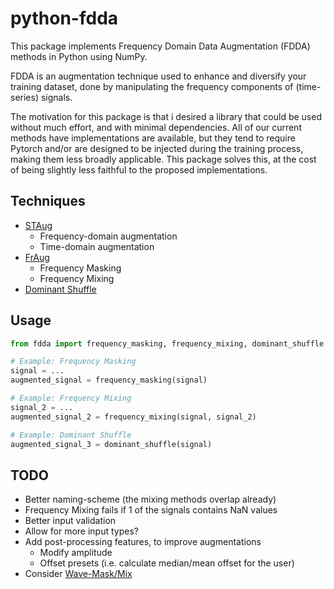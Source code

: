 # python-fdda

This package implements Frequency Domain Data Augmentation (FDDA) methods in Python
using NumPy.

FDDA is an augmentation technique used to enhance and diversify your training dataset,
done by manipulating the frequency components of (time-series) signals.

The motivation for this package is that i desired a library that could be used
without much effort, and with minimal dependencies. All of our current methods have
implementations are available, but they tend to require Pytorch and/or are designed
to be injected during the training process, making them less broadly applicable. This
package solves this, at the cost of being slightly less faithful to the proposed
implementations.

## Techniques

- [STAug](https://doi.org/10.48550/arXiv.2303.14254)
  - Frequency-domain augmentation
  - Time-domain augmentation
- [FrAug](https://doi.org/10.48550/arXiv.2302.09292)
  - Frequency Masking
  - Frequency Mixing
- [Dominant Shuffle](https://doi.org/10.48550/arXiv.2405.16456)

## Usage

```python
from fdda import frequency_masking, frequency_mixing, dominant_shuffle

# Example: Frequency Masking
signal = ...
augmented_signal = frequency_masking(signal)

# Example: Frequency Mixing
signal_2 = ...
augmented_signal_2 = frequency_mixing(signal, signal_2)

# Example: Dominant Shuffle
augmented_signal_3 = dominant_shuffle(signal)
```

## TODO

- Better naming-scheme (the mixing methods overlap already)
- Frequency Mixing fails if 1 of the signals contains NaN values
- Better input validation
- Allow for more input types?
- Add post-processing features, to improve augmentations
  - Modify amplitude
  - Offset presets (i.e. calculate median/mean offset for the user)
- Consider [Wave-Mask/Mix](https://arxiv.org/abs/2408.10951)
